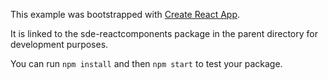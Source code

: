 This example was bootstrapped with [Create React App](https://github.com/facebook/create-react-app).

It is linked to the sde-reactcomponents package in the parent directory for development purposes.

You can run `npm install` and then `npm start` to test your package.

